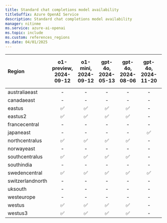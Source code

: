```yaml
---
title: Standard chat completions model availability
titleSuffix: Azure OpenAI Service
description: Standard chat completions model availability
manager: nitinme
ms.service: azure-ai-openai
ms.topic: include
ms.custom: references_regions
ms.date: 04/01/2025
---
```


| **Region**   | **o1-preview**, **2024-09-12**   | **o1-mini**, **2024-09-12**   | **gpt-4o**, **2024-05-13**   | **gpt-4o**, **2024-08-06**   | **gpt-4o**, **2024-11-20**   | **gpt-4o-mini**, **2024-07-18**   | **gpt-4**, **0613**   | **gpt-4**, **1106-Preview**   | **gpt-4**, **0125-Preview**   | **gpt-4**, **vision-preview**   | **gpt-4**, **turbo-2024-04-09**   | **gpt-4-32k**, **0613**   | **gpt-35-turbo**, **1106**   | **gpt-35-turbo**, **0125**   | **gpt-35-turbo-16k**, **0613**   |
|:-----------------|:------------------------------:|:---------------------------:|:--------------------------:|:--------------------------:|:--------------------------:|:-------------------------------:|:-------------------:|:---------------------------:|:---------------------------:|:-----------------------------:|:-------------------------------:|:-----------------------:|:--------------------------:|:--------------------------:|:------------------------------:|
| australiaeast    | -                          | -                       | -                      | -                      | -                      | -                           | ✅                | ✅                        | -                       | ✅                          | -                           | ✅                    | ✅                       | ✅                       | ✅                           |
| canadaeast       | -                          | -                       | -                      | -                      | -                      | -                           | ✅                | ✅                        | -                       | -                         | -                           | ✅                    | ✅                       | ✅                       | ✅                           |
| eastus           | ✅                           | ✅                        | ✅                       | ✅                       | -                      | ✅                            | ✅                | -                       | ✅                        | -                         | ✅                            | -                   | -                      | ✅                       | ✅                           |
| eastus2          | ✅                           | ✅                        | ✅                       | ✅                       | -                      | ✅                            | ✅                | ✅                        | -                       | -                         | ✅                            | -                   | -                      | ✅                       | ✅                           |
| francecentral    | -                          | -                       | -                      | -                      | -                      | -                           | ✅                | ✅                        | -                       | -                         | -                           | ✅                    | ✅                       | ✅                       | ✅                           |
| japaneast        | -                          | -                       | -                      | -                      | ✅                       | -                           | -               | -                       | -                       | ✅                          | -                           | -                   | -                      | ✅                       | ✅                           |
| northcentralus   | ✅                           | ✅                        | ✅                       | ✅                       | -                      | ✅                            | ✅                | -                       | ✅                        | -                         | ✅                            | -                   | -                      | ✅                       | ✅                           |
| norwayeast       | -                          | -                       | -                      | -                      | -                      | -                           | -               | ✅                        | -                       | -                         | -                           | -                   | -                      | -                      | -                          |
| southcentralus   | ✅                           | ✅                        | ✅                       | ✅                       | -                      | ✅                            | -               | -                       | ✅                        | -                         | ✅                            | -                   | -                      | ✅                       | -                          |
| southindia       | -                          | -                       | -                      | -                      | -                      | -                           | -               | ✅                        | -                       | -                         | -                           | -                   | ✅                       | ✅                       | -                          |
| swedencentral    | ✅                           | ✅                        | ✅                       | ✅                       | ✅                       | ✅                            | ✅                | ✅                        | -                       | ✅                          | ✅                            | ✅                    | ✅                       | ✅                       | ✅                           |
| switzerlandnorth | -                          | -                       | -                      | -                      | -                      | -                           | ✅                | -                       | -                       | ✅                          | -                           | ✅                    | -                      | ✅                       | ✅                           |
| uksouth          | -                          | -                       | -                      | -                      | -                      | -                           | -               | ✅                        | ✅                        | -                         | -                           | -                   | ✅                       | ✅                       | ✅                           |
| westeurope       | -                          | -                       | -                      | -                      | -                      | -                           | -               | -                       | -                       | -                         | -                           | -                   | -                      | ✅                       | -                          |
| westus           | ✅                           | ✅                        | ✅                       | ✅                       | -                      | ✅                            | -               | ✅                        | -                       | ✅                          | ✅                            | -                   | ✅                       | ✅                       | -                          |
| westus3          | ✅                           | ✅                        | ✅                       | ✅                       | -                      | ✅                            | -               | ✅                        | -                       | -                         | ✅                            | -                   | -                      | ✅                       | -                          |
